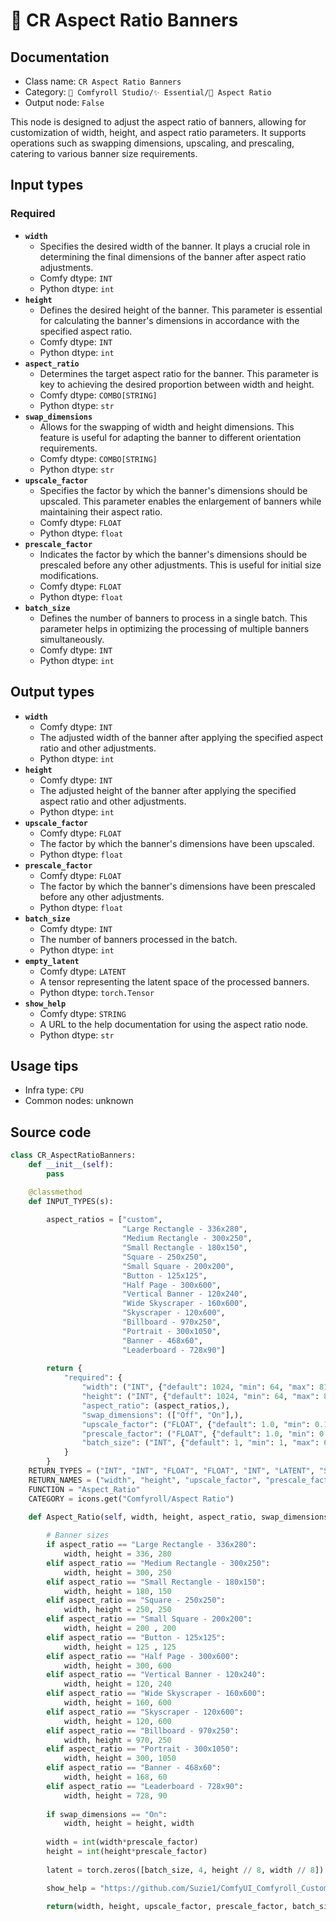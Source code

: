 # 🔳 CR Aspect Ratio Banners
## Documentation
- Class name: `CR Aspect Ratio Banners`
- Category: `🧩 Comfyroll Studio/✨ Essential/🔳 Aspect Ratio`
- Output node: `False`

This node is designed to adjust the aspect ratio of banners, allowing for customization of width, height, and aspect ratio parameters. It supports operations such as swapping dimensions, upscaling, and prescaling, catering to various banner size requirements.
## Input types
### Required
- **`width`**
    - Specifies the desired width of the banner. It plays a crucial role in determining the final dimensions of the banner after aspect ratio adjustments.
    - Comfy dtype: `INT`
    - Python dtype: `int`
- **`height`**
    - Defines the desired height of the banner. This parameter is essential for calculating the banner's dimensions in accordance with the specified aspect ratio.
    - Comfy dtype: `INT`
    - Python dtype: `int`
- **`aspect_ratio`**
    - Determines the target aspect ratio for the banner. This parameter is key to achieving the desired proportion between width and height.
    - Comfy dtype: `COMBO[STRING]`
    - Python dtype: `str`
- **`swap_dimensions`**
    - Allows for the swapping of width and height dimensions. This feature is useful for adapting the banner to different orientation requirements.
    - Comfy dtype: `COMBO[STRING]`
    - Python dtype: `str`
- **`upscale_factor`**
    - Specifies the factor by which the banner's dimensions should be upscaled. This parameter enables the enlargement of banners while maintaining their aspect ratio.
    - Comfy dtype: `FLOAT`
    - Python dtype: `float`
- **`prescale_factor`**
    - Indicates the factor by which the banner's dimensions should be prescaled before any other adjustments. This is useful for initial size modifications.
    - Comfy dtype: `FLOAT`
    - Python dtype: `float`
- **`batch_size`**
    - Defines the number of banners to process in a single batch. This parameter helps in optimizing the processing of multiple banners simultaneously.
    - Comfy dtype: `INT`
    - Python dtype: `int`
## Output types
- **`width`**
    - Comfy dtype: `INT`
    - The adjusted width of the banner after applying the specified aspect ratio and other adjustments.
    - Python dtype: `int`
- **`height`**
    - Comfy dtype: `INT`
    - The adjusted height of the banner after applying the specified aspect ratio and other adjustments.
    - Python dtype: `int`
- **`upscale_factor`**
    - Comfy dtype: `FLOAT`
    - The factor by which the banner's dimensions have been upscaled.
    - Python dtype: `float`
- **`prescale_factor`**
    - Comfy dtype: `FLOAT`
    - The factor by which the banner's dimensions have been prescaled before any other adjustments.
    - Python dtype: `float`
- **`batch_size`**
    - Comfy dtype: `INT`
    - The number of banners processed in the batch.
    - Python dtype: `int`
- **`empty_latent`**
    - Comfy dtype: `LATENT`
    - A tensor representing the latent space of the processed banners.
    - Python dtype: `torch.Tensor`
- **`show_help`**
    - Comfy dtype: `STRING`
    - A URL to the help documentation for using the aspect ratio node.
    - Python dtype: `str`
## Usage tips
- Infra type: `CPU`
- Common nodes: unknown


## Source code
```python
class CR_AspectRatioBanners:
    def __init__(self):
        pass

    @classmethod
    def INPUT_TYPES(s):
    
        aspect_ratios = ["custom",
                         "Large Rectangle - 336x280", 
                         "Medium Rectangle - 300x250", 
                         "Small Rectangle - 180x150",
                         "Square - 250x250", 
                         "Small Square - 200x200",
                         "Button - 125x125", 
                         "Half Page - 300x600",
                         "Vertical Banner - 120x240", 
                         "Wide Skyscraper - 160x600", 
                         "Skyscraper - 120x600", 
                         "Billboard - 970x250", 
                         "Portrait - 300x1050", 
                         "Banner - 468x60", 
                         "Leaderboard - 728x90"]
                                 
        return {
            "required": {
                "width": ("INT", {"default": 1024, "min": 64, "max": 8192}),
                "height": ("INT", {"default": 1024, "min": 64, "max": 8192}),
                "aspect_ratio": (aspect_ratios,),
                "swap_dimensions": (["Off", "On"],),
                "upscale_factor": ("FLOAT", {"default": 1.0, "min": 0.1, "max": 100.0, "step":0.1}),
                "prescale_factor": ("FLOAT", {"default": 1.0, "min": 0.1, "max": 100.0, "step":0.1}),
                "batch_size": ("INT", {"default": 1, "min": 1, "max": 64})
            }
        }
    RETURN_TYPES = ("INT", "INT", "FLOAT", "FLOAT", "INT", "LATENT", "STRING", )
    RETURN_NAMES = ("width", "height", "upscale_factor", "prescale_factor", "batch_size", "empty_latent", "show_help", )
    FUNCTION = "Aspect_Ratio"
    CATEGORY = icons.get("Comfyroll/Aspect Ratio")

    def Aspect_Ratio(self, width, height, aspect_ratio, swap_dimensions, upscale_factor, prescale_factor, batch_size):
        
        # Banner sizes
        if aspect_ratio == "Large Rectangle - 336x280":
            width, height = 336, 280
        elif aspect_ratio == "Medium Rectangle - 300x250":
            width, height = 300, 250
        elif aspect_ratio == "Small Rectangle - 180x150":
            width, height = 180, 150
        elif aspect_ratio == "Square - 250x250":
            width, height = 250, 250
        elif aspect_ratio == "Small Square - 200x200":
            width, height = 200	, 200
        elif aspect_ratio == "Button - 125x125":
            width, height = 125	, 125
        elif aspect_ratio == "Half Page - 300x600":
            width, height = 300, 600
        elif aspect_ratio == "Vertical Banner - 120x240":
            width, height = 120, 240
        elif aspect_ratio == "Wide Skyscraper - 160x600":
            width, height = 160, 600
        elif aspect_ratio == "Skyscraper - 120x600":
            width, height = 120, 600
        elif aspect_ratio == "Billboard - 970x250":
            width, height = 970, 250
        elif aspect_ratio == "Portrait - 300x1050":
            width, height = 300, 1050
        elif aspect_ratio == "Banner - 468x60":
            width, height = 168, 60
        elif aspect_ratio == "Leaderboard - 728x90":
            width, height = 728, 90              
        
        if swap_dimensions == "On":
            width, height = height, width
        
        width = int(width*prescale_factor)
        height = int(height*prescale_factor)
        
        latent = torch.zeros([batch_size, 4, height // 8, width // 8])

        show_help = "https://github.com/Suzie1/ComfyUI_Comfyroll_CustomNodes/wiki/Aspect-Ratio-Nodes#cr-aspect-ratio-banners"
           
        return(width, height, upscale_factor, prescale_factor, batch_size, {"samples":latent}, show_help, ) 

```
